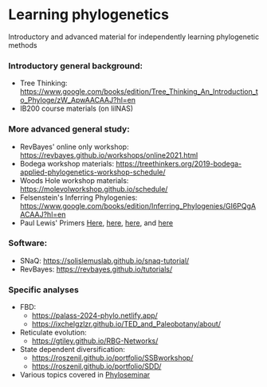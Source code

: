 # Learning phylogenetics
Introductory and advanced material for independently learning phylogenetic methods 

### Introductory general background: 
- Tree Thinking: https://www.google.com/books/edition/Tree_Thinking_An_Introduction_to_Phyloge/zW_ApwAACAAJ?hl=en
- IB200 course materials (on lilNAS)
### More advanced general study:
- RevBayes' online only workshop: https://revbayes.github.io/workshops/online2021.html
- Bodega workshop materials: https://treethinkers.org/2019-bodega-applied-phylogenetics-workshop-schedule/
- Woods Hole workshop materials: https://molevolworkshop.github.io/schedule/
- Felsenstein's Inferring Phylogenies: https://www.google.com/books/edition/Inferring_Phylogenies/GI6PQgAACAAJ?hl=en
- Paul Lewis' Primers [Here](https://www.youtube.com/watch?v=TLtOS--YwkU), [here](https://www.youtube.com/watch?v=4PWlnNsfz90), [here](https://www.youtube.com/watch?v=UsLeY0wZr4Y), and [here](https://www.youtube.com/watch?v=1r4z0YJq580)

### Software:
- SNaQ: https://solislemuslab.github.io/snaq-tutorial/	
- RevBayes: https://revbayes.github.io/tutorials/
### Specific analyses
- FBD: 
	- https://palass-2024-phylo.netlify.app/
	- https://ixchelgzlzr.github.io/TED_and_Paleobotany/about/
- Reticulate evolution:
	- https://gtiley.github.io/RBG-Networks/
- State dependent diversification:
	- https://roszenil.github.io/portfolio/SSBworkshop/
	- https://roszenil.github.io/portfolio/SDD/
 - Various topics covered in [Phyloseminar](http://phyloseminar.org/recorded.html)
